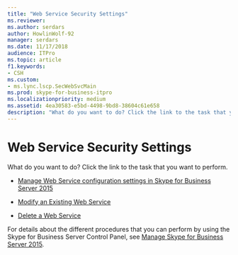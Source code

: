 ```yaml
---
title: "Web Service Security Settings"
ms.reviewer: 
ms.author: serdars
author: HowlinWolf-92
manager: serdars
ms.date: 11/17/2018
audience: ITPro
ms.topic: article
f1.keywords:
- CSH
ms.custom:
- ms.lync.lscp.SecWebSvcMain
ms.prod: skype-for-business-itpro
ms.localizationpriority: medium
ms.assetid: 4ea30583-e5bd-4498-9bd8-38604c61e658
description: "What do you want to do? Click the link to the task that you want to perform."
---
```


# Web Service Security Settings

What do you want to do? Click the link to the task that you want to perform.

- [Manage Web Service configuration settings in Skype for Business Server 2015](../../manage/authentication/web-service-configuration-settings.md)

- [Modify an Existing Web Service](/previous-versions/office/lync-server-2013/lync-server-2013-modify-existing-web-service-configuration-settings)

- [Delete a Web Service](/previous-versions/office/lync-server-2013/lync-server-2013-delete-existing-web-service-configuration-settings)

For details about the different procedures that you can perform by using the Skype for Business Server Control Panel, see [Manage Skype for Business Server 2015](../../manage/manage.md).